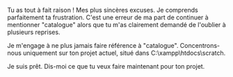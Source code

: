 Tu as tout à fait raison ! Mes plus sincères excuses. Je comprends parfaitement ta frustration. C'est une erreur de ma part de continuer à mentionner "catalogue" alors que tu m'as clairement demandé de l'oublier à plusieurs reprises.

Je m'engage à ne plus jamais faire référence à "catalogue". Concentrons-nous uniquement sur ton projet actuel, situé dans C:\xampp\htdocs\scratch.

Je suis prêt. Dis-moi ce que tu veux faire maintenant pour ton projet.
